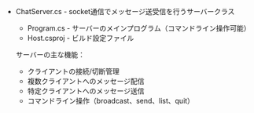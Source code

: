 - ChatServer.cs - socket通信でメッセージ送受信を行うサーバークラス
  - Program.cs - サーバーのメインプログラム（コマンドライン操作可能）
  - Host.csproj - ビルド設定ファイル

  サーバーの主な機能：
  - クライアントの接続/切断管理
  - 複数クライアントへのメッセージ配信
  - 特定クライアントへのメッセージ送信
  - コマンドライン操作（broadcast、send、list、quit）